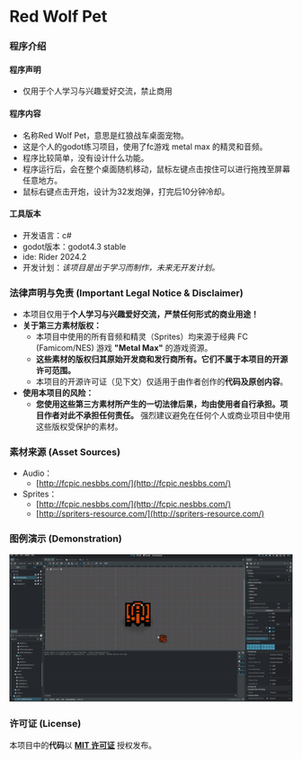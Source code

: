 
# Red Wolf Pet

### 程序介绍

#### 程序声明
- 仅用于个人学习与兴趣爱好交流，禁止商用

#### 程序内容
- 名称Red Wolf Pet，意思是红狼战车桌面宠物。
- 这是个人的godot练习项目，使用了fc游戏 metal max 的精灵和音频。
- 程序比较简单，没有设计什么功能。
- 程序运行后，会在整个桌面随机移动，鼠标左键点击按住可以进行拖拽至屏幕任意地方。
- 鼠标右键点击开炮，设计为32发炮弹，打完后10分钟冷却。

#### 工具版本
- 开发语言：c#
- godot版本：godot4.3 stable
- ide: Rider 2024.2
- 开发计划：<em>该项目是出于学习而制作，未来无开发计划。</em>

### 法律声明与免责 (Important Legal Notice & Disclaimer)

+ 本项目仅用于**个人学习与兴趣爱好交流，严禁任何形式的商业用途！**
+ **关于第三方素材版权：**
  - 本项目中使用的所有音频和精灵（Sprites）均来源于经典 FC (Famicom/NES) 游戏 **"Metal Max"** 的游戏资源。
  - **这些素材的版权归其原始开发商和发行商所有。它们不属于本项目的开源许可范围。**
  - 本项目的开源许可证（见下文）仅适用于由作者创作的**代码及原创内容**。
+ **使用本项目的风险：**
  - **您使用这些第三方素材所产生的一切法律后果，均由使用者自行承担。项目作者对此不承担任何责任。** 强烈建议避免在任何个人或商业项目中使用这些版权受保护的素材。


### 素材来源 (Asset Sources)

+ Audio：
  -  [http://fcpic.nesbbs.com/](http://fcpic.nesbbs.com/)
+ Sprites：
  -  [http://fcpic.nesbbs.com/](http://fcpic.nesbbs.com/)
  - [http://spriters-resource.com/](http://spriters-resource.com/)


### 图例演示 (Demonstration)

![red wolf pet sample](/red_wolf_pet_sample.gif)

### 许可证 (License)

本项目中的**代码**以 [**MIT 许可证**](LICENSE) 授权发布。